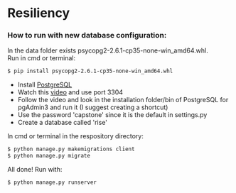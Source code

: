 # Resiliency

### How to run with new database configuration:

In the data folder exists psycopg2-2.6.1-cp35-none-win_amd64.whl.  
Run in cmd or terminal:  
```sh
$ pip install psycopg2-2.6.1-cp35-none-win_amd64.whl
```
- Install [PostgreSQL]  
- Watch this [video] and use port 3304
- Follow the video and look in the installation folder/bin of PostgreSQL for pgAdmin3 and run it (I suggest creating a shortcut)  
- Use the password 'capstone' since it is the default in settings.py
- Create a database called 'rise'

In cmd or terminal in the respository directory:
```sh
$ python manage.py makemigrations client
$ python manage.py migrate
```

All done! Run with:
```sh
$ python manage.py runserver
```

   [PostgreSQL]: <http://www.postgresql.org/download/>
   [video]: <https://www.youtube.com/watch?v=-f9lke78g2U>
